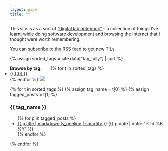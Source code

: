 ```yaml
---
layout: page
title: ""
---
```


This site is as a sort of <a href="https://winterflower.github.io/2017/08/17/software-engineering-notebook/">“digital lab notebook”</a> – a collection of things I’ve learnt while doing software development and browsing the Internet that I thought were worth remembering.

<!-- The term "TIL" stands for "Today I Learned". -->

<!-- There are {{ site.posts | size }} TILs so far. -->

You can <a href="/atom.xml">subscribe to the RSS feed</a> to get new TILs.

{% assign sorted_tags = site.data["tag_tally"] | sort %}

<p style="display: inline;">
  <strong id="browse-by-tag">Browse by tag:</strong>
</p>
<ul class="dot_list" style="display: inline;">
  {% for t in sorted_tags %}
  <li>
    <a href="#{{ t[0] }}" class="novisited">{{ t[0] }}</a>
  </li>
  {% endfor %}
</ul>

<img src="/notebook.png">

{% for t in sorted_tags %}
{% assign tag_name = t[0] %}
{% assign tagged_posts = t[1] %}

<h3 id="{{ tag_name }}">{{ tag_name }} <!-- <a href="#{{ tag_name }}" style="text-decoration: none;" class="novisited">#</a> --></h3>

<ul>
{% for p in tagged_posts %}
  <li><a href="{{ p.url }}">{{ p.title | markdownify_oneline | smartify }}</a> ({{ p.date | date: "%-d %B %Y" }})</li>
{% endfor %}
</ul>

{% endfor %}

<!-- This number is eyeballed to ensure that the final item always
    has enough whitespace for the anchor link -->

<p style="margin-top: calc(100vh - 330px);">
  (This paragraph is just here to ensure there’s enough whitespace for the final anchor link to scroll to the right place.)
</p>
